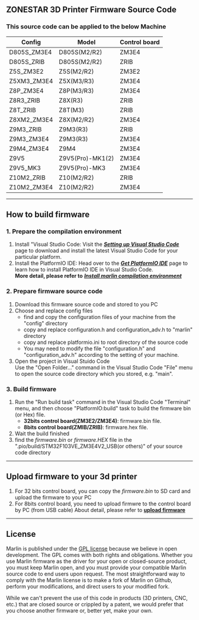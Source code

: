 ## ZONESTAR 3D Printer Firmware Source Code
### This source code can be applied to the below Machine     
|     Config     |         Model       |    Control board    |  
|----------------|---------------------|---------------------|  
|  D805S_ZM3E4   |    D805S(M2/R2)     |       ZM3E4         |  
|  D805S_ZRIB    |    D805S(M2/R2)     |       ZRIB          |  
|  Z5S_ZM3E2     |     Z5S(M2/R2)      |       ZM3E2         |  
|  Z5XM3_ZM3E4   |     Z5X(M3/R3)      |       ZM3E4         |  
|  Z8P_ZM3E4     |     Z8P(M3/R3)      |       ZM3E4         |  
|  Z8R3_ZRIB     |     Z8X(R3)         |       ZRIB          |  
|  Z8T_ZRIB      |     Z8T(M3)         |       ZRIB          |  
|  Z8XM2_ZM3E4   |     Z8X(M2/R2)      |       ZM3E4         |  
|  Z9M3_ZRIB     |     Z9M3(R3)        |       ZRIB          |  
|  Z9M3_ZM3E4    |     Z9M3(R3)        |       ZM3E4         |  
|  Z9M4_ZM3E4    |     Z9M4            |       ZM3E4         |  
|  	Z9V5   		 |    Z9V5(Pro)-MK1(2) |       ZM3E4         |  
|  Z9V5_MK3      |    Z9V5(Pro)-MK3    |       ZM3E4         |
|  Z10M2_ZRIB    |      Z10(M2/R2)     |       ZRIB          |  
|  Z10M2_ZM3E4   |      Z10(M2/R2)     |       ZM3E4         |  

---
## How to build firmware
### 1. Prepare the compilation environment
1. Install "Visual Studio Code: Visit the [***Setting up Visual Studio Code***](https://code.visualstudio.com/docs/setup/setup-overview) page to download and install the latest Visual Studio Code for your particular platform.  
2. Install the PlatformIO IDE: Head over to the [***Get PlatformIO IDE***](https://platformio.org/install/ide?install=vscode) page to learn how to install PlatformIO IDE in Visual Studio Code.  
**More detail, please refer to** [***Install marlin compilation environment***](https://marlinfw.org/docs/basics/install_platformio_vscode.html)  

### 2. Prepare firmware source code
1. Download this firmware source code and stored to you PC  
2. Choose and replace config files  
   - find and copy the configuration files of your machine from the "config" directory  
   - copy and replace configuration.h and configuration_adv.h to "marlin" directory  
   - copy and replace platformio.ini to root directory of the source code  
   - You may need to modify the file "configuration.h" and "configuration_adv.h" according to the setting of your machine.  
3. Open the project in Visual Stuido Code  
Use the "Open Folder…" command in the Visual Studio Code "File" menu to open the source code directory which you stored, e.g. "main".  

### 3. Build firmware
1. Run the "Run build task" command in the Visual Studio Code "Terminal" menu, and then choose "PlatformIO:build" task to build the firmware bin (or Hex) file.
   - **32bits control board(ZM3E2/ZM3E4)**: firmware.bin file.
   - **8bits control board(ZMIB/ZRIB)**: firmware.hex file.
2. Wait the build finished
3. find the *firmware.bin* or *firmware.HEX* file in the ".pio/build/STM32F103VE_ZM3E4V2_USB(or others)" of your source code directory

---
## Upload firmware to your 3d printer
1. For 32 bits control board, you can copy the *firmware.bin* to SD card and upload the firmware to your PC
2. For 8bits control board, you need to upload firmwre to the control board by PC (from USB cable)
About detail, please refer to [**upload firmware**](https://github.com/ZONESTAR3D/firmware/readme.md)

---
## License

Marlin is published under the [GPL license](/LICENSE) because we believe in open development. The GPL comes with both rights and obligations. Whether you use Marlin firmware as the driver for your open or closed-source product, you must keep Marlin open, and you must provide your compatible Marlin source code to end users upon request. The most straightforward way to comply with the Marlin license is to make a fork of Marlin on Github, perform your modifications, and direct users to your modified fork.

While we can't prevent the use of this code in products (3D printers, CNC, etc.) that are closed source or crippled by a patent, we would prefer that you choose another firmware or, better yet, make your own.
